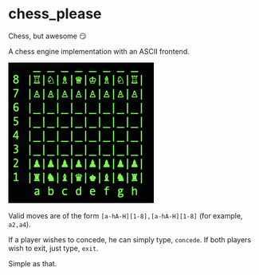 # chess_please
Chess, but awesome :smirk:

A chess engine implementation with an ASCII frontend.

![image](assets/chess.png)

Valid moves are of the form ```[a-hA-H][1-8],[a-hA-H][1-8]``` (for example, ```a2,a4```).

If a player wishes to concede, he can simply type, ```concede```. If both players wish to exit, just type, ```exit```. 

Simple as that.